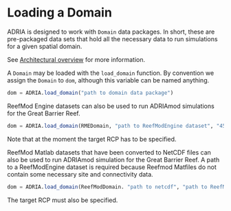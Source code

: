# Loading a Domain

ADRIA is designed to work with `Domain` data packages.
In short, these are pre-packaged data sets that hold all the necessary data to run
simulations for a given spatial domain.

See [Architectural overview](@ref) for more information.

A `Domain` may be loaded with the `load_domain` function.
By convention we assign the `Domain` to `dom`, although this variable can be named anything.

```julia
dom = ADRIA.load_domain("path to domain data package")
```

ReefMod Engine datasets can also be used to run ADRIAmod simulations for the Great Barrier
Reef.

```julia
dom = ADRIA.load_domain(RMEDomain, "path to ReefModEngine dataset", "45")
```

Note that at the moment the target RCP has to be specified.

ReefMod Matlab datasets that have been converted to NetCDF files can also be used to run
ADRIAmod simulation for the Great Barrier Reef. A path to a ReefModEngine dataset is required
because Reefmod Matfiles do not contain some necessary site and connectivity data.

```julia
dom = ADRIA.load_domain(ReefModDomain. "path to netcdf", "path to ReefModEngine dataset", "45")
```

The target RCP must also be specified.
